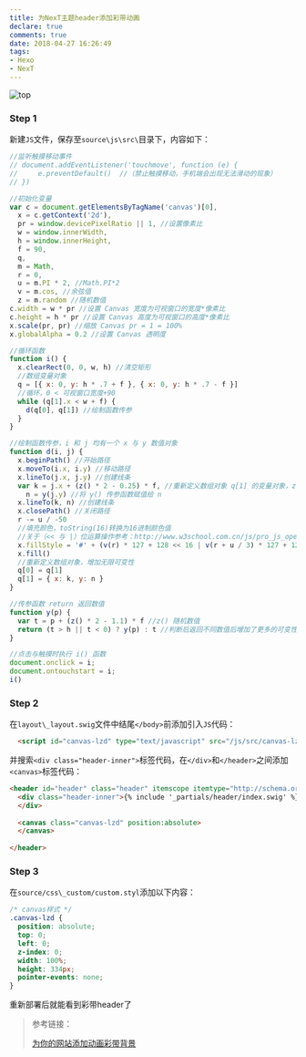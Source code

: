 ```yaml
---
title: 为NexT主题header添加彩带动画
declare: true
comments: true
date: 2018-04-27 16:26:49
tags:
- Hexo
- NexT
---
```


![top](/assets/blogImg/hexo-next-canvas.png)

<!-- more -->

### Step 1

新建`JS`文件，保存至`source\js\src\`目录下，内容如下：

```javascript
//监听触摸移动事件
// document.addEventListener('touchmove', function (e) {
//     e.preventDefault()  //（禁止触摸移动，手机端会出现无法滑动的现象）
// })

//初始化变量
var c = document.getElementsByTagName('canvas')[0],
  x = c.getContext('2d'),
  pr = window.devicePixelRatio || 1, //设置像素比
  w = window.innerWidth,
  h = window.innerHeight,
  f = 90,
  q,
  m = Math,
  r = 0,
  u = m.PI * 2, //Math.PI*2
  v = m.cos, //余弦值
  z = m.random //随机数值
c.width = w * pr //设置 Canvas 宽度为可视窗口的宽度*像素比
c.height = h * pr //设置 Canvas 高度为可视窗口的高度*像素比
x.scale(pr, pr) //缩放 Canvas pr = 1 = 100%
x.globalAlpha = 0.2 //设置 Canvas 透明度

//循环函数
function i() {
  x.clearRect(0, 0, w, h) //清空矩形
  //数组变量对象
  q = [{ x: 0, y: h * .7 + f }, { x: 0, y: h * .7 - f }]
  //循环，0 < 可视窗口宽度+90
  while (q[1].x < w + f) {
    d(q[0], q[1]) //绘制函数传参
  }
}

//绘制函数传参，i 和 j 均有一个 x 与 y 数值对象
function d(i, j) {
  x.beginPath() //开始路径
  x.moveTo(i.x, i.y) //移动路径
  x.lineTo(j.x, j.y) //创建线条
  var k = j.x + (z() * 2 - 0.25) * f, //重新定义数组对象 q[1] 的变量对象，z() 随机数值
    n = y(j.y) //将 y() 传参函数赋值给 n
  x.lineTo(k, n) //创建线条
  x.closePath() //关闭路径
  r -= u / -50
  //填充颜色，toString(16)转换为16进制颜色值
  //关于（<< 与 |）位运算操作参考：http://www.w3school.com.cn/js/pro_js_operators_bitwise.asp
  x.fillStyle = '#' + (v(r) * 127 + 128 << 16 | v(r + u / 3) * 127 + 128 << 8 | v(r + u / 3 * 2) * 127 + 128).toString(16);
  x.fill()
  //重新定义数组对象，增加无限可变性
  q[0] = q[1]
  q[1] = { x: k, y: n }
}

//传参函数 return 返回数值
function y(p) {
  var t = p + (z() * 2 - 1.1) * f //z() 随机数值
  return (t > h || t < 0) ? y(p) : t //判断后返回不同数值后增加了更多的可变性
}

//点击与触摸时执行 i() 函数
document.onclick = i;
document.ontouchstart = i;
i()

```

### Step 2

在`layout\_layout.swig`文件中结尾`</body>`前添加引入`JS`代码：

```html
  <script id="canvas-lzd" type="text/javascript" src="/js/src/canvas-lzd.js"></script>
```

并搜索`<div class="header-inner">`标签代码，在`</div>`和`</header>`之间添加`<canvas>`标签代码：

```html
<header id="header" class="header" itemscope itemtype="http://schema.org/WPHeader">
  <div class="header-inner">{% include '_partials/header/index.swig' %}
  </div>
  
  <canvas class="canvas-lzd" position:absolute>
  </canvas>
  
</header>
```

### Step 3

在`source/css\_custom/custom.styl`添加以下内容：

```css
/* canvas样式 */
.canvas-lzd {
  position: absolute;
  top: 0;
  left: 0;
  z-index: 0;
  width: 100%;
  height: 334px;
  pointer-events: none;
}
```

重新部署后就能看到彩带header了

>参考链接：
>
>[为你的网站添加动画彩带背景](https://zproo.github.io/2017/为Next主题添加canvas-ribbon/)

